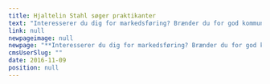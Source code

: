 ```yaml
---
title: Hjaltelin Stahl søger praktikanter
text: "Interesserer du dig for markedsføring? Brænder du for god kommunikation? Og drømmer du om en fremtid i reklamebranchen? Så er du måske en af vores nye praktikanter.\n\n"
link: null
newpageimage: null
newpage: "**Interesserer du dig for markedsføring? Brænder du for god kommunikation? Og drømmer du om en fremtid i reklamebranchen? Så er du måske en af vores nye praktikanter.**\n\n **Hvem er vi?**\n\nHjaltelin Stahl er et cross-media reklamebureau med mere end 100 medarbejdere, der arbejder med kommunikation på tværs af medier og platforme for kunder som IKEA, Telia, Arla, Unicef, Suzuki, Post Danmark og mange flere. Hjaltelin Stahl er en ung og levende arbejdsplads, der konstant udvikler sig for at være blandt de bedste bureauer i branchen. Vi leder efter praktikanter som i efterårssemesteret kan være en del af vores hus fuld tid. Forløbet er ulønnet og varer 4-6 måneder med start i januar 2017. \n\n **Praktikstillinger**\n\nVi søger praktikanter til følgende afdelinger på bureauet:\n\n* Kontaktafdelingen\n* Social Media\n* Content &amp; Activation\n\n\nDu vil blive tilknyttet en af ovenstående afdelinger, men i praksis kan dine arbejdsopgaver komme fra hele huset. Med eget filmproduktionsselskab og direct marketing afdeling, kan vi garantere et alsidigt, spændende og lærerigt praktikforløb. \n\n **Kontaktafdelingen**\n\nSom praktikant i kontaktafdelingen bliver du tilknyttet en af vores Client Service Directors og et team af projektledere, der til daglig udvikler og producerer cross-media kampagner sammen med bureauets strategiske og kreative specialister. Du vil assistere i projektledelsen af vores arbejde for nogle af landets største brands og arbejde med processerne herigennem. \n\n **Content &amp; Activation**\n\nSom praktikant i Content &amp; Activation vil du blive tilknyttet vores specialister, der til daglig arbejder med influencer marketing og forbrugerinvolvering. Du vil assistere i udarbejdelsen af influencer baseret kommunikation inden for PR, SoMe og partnerskaber på tværs af vores kunder. \n\n **Social Media**\n\nSom praktikant i Social bliver du en del af et team på 15 specialister, der til daglig arbejder for at optimere vores kunders tilstedeværelse på de sociale medier og gøre det til en værdifuld forretning. Du vil assistere i udarbejdelsen, koordineringen og vedligeholdelsen af social media strategier for nogle af landets største brands og arbejde med processerne herigennem. \n\n **Dine kvalifikationer** \n\nDu er i gang med en videregående uddannelse på bachelor- eller kandidatniveau inden for projektledelse, kommunikation eller marketing. Din uddannelsesretning er ikke altafgørende - det vigtigste er, at du har interesse og forståelse inden for de ovennævnte arbejdsområder. \n\n* Du er udadvendt og frisk på nye udfordringer\n* Du trives i et dynamisk og socialt arbejdsmiljø og kan lide at skabe nye relationer\n* Du er initiativrig og tør at tage ansvar\n* Du er struktureret og har evnen til at bevare overblikket i en travl hverdag\n* Du er ambitiøs og har lyst til at gøre en forskel\n\n\n**Sådan søger du**\n\nPasser ovenstående beskrivelse på dig, så send en mail med dit CV, ansøgning og karakterudskrift til [praktik@hjaltelinstahl.com](mailto:praktik@hjaltelinstahl.com) senest d. 16. november 2016. Skriv i din ansøgning, hvilken praktikstilling du ønsker. Ønsker du yderligere information, er du velkommen til at kontakte Mette Kruse på 60 10 77 94.\n\n"
cmsUserSlug: ""
date: 2016-11-09 
position: null
---
```


